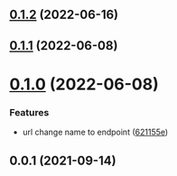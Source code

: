 

## [0.1.2](https://github.com/ohbug-org/unplugin-ohbug/compare/0.1.1...0.1.2) (2022-06-16)

## [0.1.1](https://github.com/ohbug-org/unplugin-ohbug/compare/0.1.0...0.1.1) (2022-06-08)

# [0.1.0](https://github.com/ohbug-org/unplugin-ohbug/compare/0.0.1...0.1.0) (2022-06-08)


### Features

* url change name to endpoint ([621155e](https://github.com/ohbug-org/unplugin-ohbug/commit/621155e2d59b79f91c7eaf757682fe95db93fab2))

## 0.0.1 (2021-09-14)